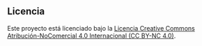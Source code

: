 ## Licencia

Este proyecto está licenciado bajo la [Licencia Creative Commons Atribución-NoComercial 4.0 Internacional (CC BY-NC 4.0)](LICENSE).
